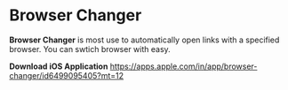 # Browser Changer
**Browser Changer** is most use to automatically open links with a specified browser. You can swtich browser with easy.

**Download iOS Application**
https://apps.apple.com/in/app/browser-changer/id6499095405?mt=12
